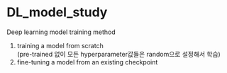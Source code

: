 # DL_model_study

Deep learning model training method
1) training a model from scratch </br>
(pre-trained 없이 모든 hyperparameter값들은 random으로 설정해서 학습)
2) fine-tuning a model from an existing checkpoint


